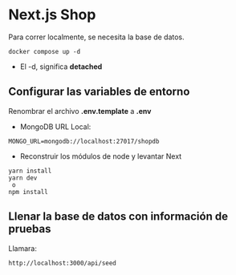 # Next.js Shop
Para correr localmente, se necesita la base de datos.
```
docker compose up -d
```

* El -d, significa __detached__



## Configurar las variables de entorno
Renombrar el archivo __.env.template__ a __.env__
* MongoDB URL Local:
```
MONGO_URL=mongodb://localhost:27017/shopdb
```

* Reconstruir los módulos de node y levantar Next
```
yarn install
yarn dev
 o 
npm install
```


## Llenar la base de datos con información de pruebas

Llamara:
```
http://localhost:3000/api/seed
```